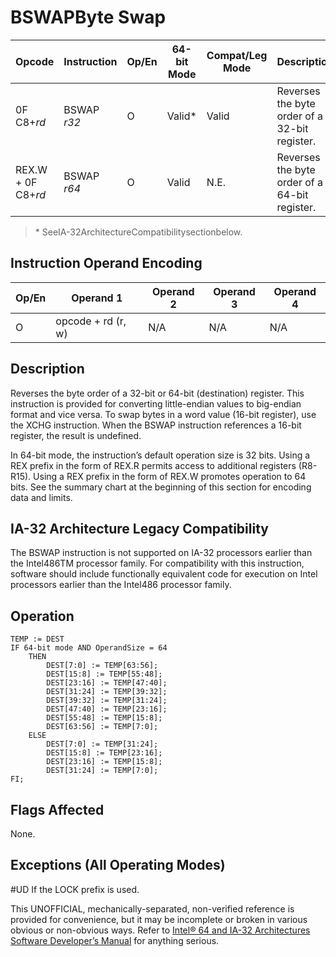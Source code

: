 # BSWAP**Byte Swap**

| Opcode             | Instruction | Op/En | 64-bit Mode | Compat/Leg Mode | Description                                   |
| ------------------ | ----------- | ----- | ----------- | --------------- | --------------------------------------------- |
| 0F C8+_rd_         | BSWAP _r32_ | O     | Valid\*     | Valid           | Reverses the byte order of a 32-bit register. |
| REX.W + 0F C8+_rd_ | BSWAP _r64_ | O     | Valid       | N.E.            | Reverses the byte order of a 64-bit register. |

> \* SeeIA-32ArchitectureCompatibilitysectionbelow.

## Instruction Operand Encoding

| Op/En | Operand 1          | Operand 2 | Operand 3 | Operand 4 |
| ----- | ------------------ | --------- | --------- | --------- |
| O     | opcode + rd (r, w) | N/A       | N/A       | N/A       |

## Description

Reverses the byte order of a 32-bit or 64-bit (destination) register. This instruction is provided for converting little-endian values to big-endian format and vice versa. To swap bytes in a word value (16-bit register), use the XCHG instruction. When the BSWAP instruction references a 16-bit register, the result is undefined.

In 64-bit mode, the instruction’s default operation size is 32 bits. Using a REX prefix in the form of REX.R permits access to additional registers (R8-R15). Using a REX prefix in the form of REX.W promotes operation to 64 bits. See the summary chart at the beginning of this section for encoding data and limits.

## IA-32 Architecture Legacy Compatibility

The BSWAP instruction is not supported on IA-32 processors earlier than the Intel486TM processor family. For compatibility with this instruction, software should include functionally equivalent code for execution on Intel processors earlier than the Intel486 processor family.

## Operation

```
TEMP := DEST
IF 64-bit mode AND OperandSize = 64
    THEN
        DEST[7:0] := TEMP[63:56];
        DEST[15:8] := TEMP[55:48];
        DEST[23:16] := TEMP[47:40];
        DEST[31:24] := TEMP[39:32];
        DEST[39:32] := TEMP[31:24];
        DEST[47:40] := TEMP[23:16];
        DEST[55:48] := TEMP[15:8];
        DEST[63:56] := TEMP[7:0];
    ELSE
        DEST[7:0] := TEMP[31:24];
        DEST[15:8] := TEMP[23:16];
        DEST[23:16] := TEMP[15:8];
        DEST[31:24] := TEMP[7:0];
FI;

```

## Flags Affected

None.

## Exceptions (All Operating Modes)

#​​​UD If the LOCK prefix is used.

This UNOFFICIAL, mechanically-separated, non-verified reference is provided for convenience, but it may be
incomplete or broken in various obvious or non-obvious
ways. Refer to [Intel® 64 and IA-32 Architectures Software Developer’s Manual](https://software.intel.com/en-us/download/intel-64-and-ia-32-architectures-sdm-combined-volumes-1-2a-2b-2c-2d-3a-3b-3c-3d-and-4) for anything serious.
